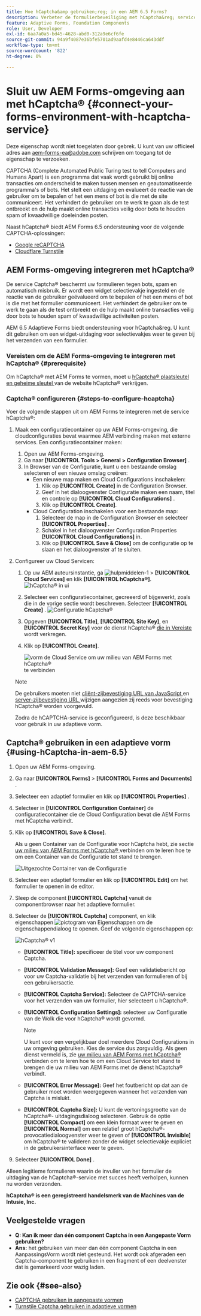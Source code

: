 ```yaml
---
title: Hoe hCaptcha&amp gebruiken;reg; in een AEM 6.5 Forms?
description: Verbeter de formulierbeveiliging met hCaptcha&reg; service zonder problemen. Stap-voor-stap gids binnen!
feature: Adaptive Forms, Foundation Components
role: User, Developer
exl-id: 6aa7a0a5-bd45-4628-abd0-312a9e6cf6fe
source-git-commit: 94a9f4087e36bfe5701ad9aafd4e8446ca643ddf
workflow-type: tm+mt
source-wordcount: '822'
ht-degree: 0%

---
```


# Sluit uw AEM Forms-omgeving aan met hCaptcha® {#connect-your-forms-environment-with-hcaptcha-service}

<!--
<span class="preview">This feature is based on Feature Toggle id `FT_FORMS-12407`. To enable the feature, follow the steps given in the [Enable Feature Toggle](/help/forms/using/enable-feature-toggle.md) article. </span>
-->

<span class="preview"> Deze eigenschap wordt niet toegelaten door gebrek. U kunt van uw officieel adres aan aem-forms-ea@adobe.com schrijven om toegang tot de eigenschap te verzoeken.</span>

CAPTCHA (Complete Automated Public Turing test to tell Computers and Humans Apart) is een programma dat vaak wordt gebruikt bij online transacties om onderscheid te maken tussen mensen en geautomatiseerde programma&#39;s of bots. Het stelt een uitdaging en evalueert de reactie van de gebruiker om te bepalen of het een mens of bot is die met de site communiceert. Het verhindert de gebruiker om te werk te gaan als de test ontbreekt en de hulp maakt online transacties veilig door bots te houden spam of kwaadwillige doeleinden posten.

Naast hCaptcha® biedt AEM Forms 6.5 ondersteuning voor de volgende CAPTCHA-oplossingen:

* [Google reCAPTCHA](/help/forms/using/captcha-adaptive-forms.md)
* [Cloudflare Turnstile](/help/forms/using/integrate-adaptive-forms-turnstile.md)

## AEM Forms-omgeving integreren met hCaptcha®

De service Captcha® beschermt uw formulieren tegen bots, spam en automatisch misbruik. Er wordt een widget selectievakje ingesteld en de reactie van de gebruiker geëvalueerd om te bepalen of het een mens of bot is die met het formulier communiceert. Het verhindert de gebruiker om te werk te gaan als de test ontbreekt en de hulp maakt online transacties veilig door bots te houden spam of kwaadwillige activiteiten posten.

AEM 6.5 Adaptieve Forms biedt ondersteuning voor hCaptcha&amp;reg. U kunt dit gebruiken om een widget-uitdaging voor selectievakjes weer te geven bij het verzenden van een formulier.

<!-- ![hCaptcha&reg;](assets/hCaptcha&reg;-challenge.png)-->


### Vereisten om de AEM Forms-omgeving te integreren met hCaptcha® {#prerequisite}

Om hCaptcha® met AEM Forms te vormen, moet u [ hCaptcha® plaatsleutel en geheime sleutel ](https://docs.hcaptcha.com/switch/#get-your-hcaptcha-sitekey-and-secret-key) van de website hCaptcha® verkrijgen.

### Captcha® configureren {#steps-to-configure-hcaptcha}

Voer de volgende stappen uit om AEM Forms te integreren met de service hCaptcha®:

1. Maak een configuratiecontainer op uw AEM Forms-omgeving, die cloudconfiguraties bevat waarmee AEM verbinding maken met externe services. Een configuratiecontainer maken:
   1. Open uw AEM Forms-omgeving.
   1. Ga naar **[!UICONTROL Tools > General > Configuration Browser]** .
   1. In Browser van de Configuratie, kunt u een bestaande omslag selecteren of een nieuwe omslag creëren:
      * Een nieuwe map maken en Cloud Configurations inschakelen:
         1. Klik op **[!UICONTROL Create]** in de Configuration Browser.
         1. Geef in het dialoogvenster Configuratie maken een naam, titel en controle op **[!UICONTROL Cloud Configurations]** .
         1. Klik op **[!UICONTROL Create]**.
      * Cloud Configuration inschakelen voor een bestaande map:
         1. Selecteer de map in de Configuration Browser en selecteer **[!UICONTROL Properties]** .
         1. Schakel in het dialoogvenster Configuration Properties **[!UICONTROL Cloud Configurations]** in.
         1. Klik op **[!UICONTROL Save & Close]** om de configuratie op te slaan en het dialoogvenster af te sluiten.

1. Configureer uw Cloud Servicen:
   1. Op uw AEM auteursinstantie, ga ![ hulpmiddelen-1 ](assets/tools-1.png) > **[!UICONTROL Cloud Services]** en klik **[!UICONTROL hCaptcha®]**.
      ![ hCaptcha® in ui ](assets/hcaptcha-in-ui.png)
   1. Selecteer een configuratiecontainer, gecreeerd of bijgewerkt, zoals die in de vorige sectie wordt beschreven. Selecteer **[!UICONTROL Create]** .
      ![ Configuratie hCaptcha® ](assets/config-hcaptcha.png)
   1. Opgeven **[!UICONTROL Title]**, <!--**[!UICONTROL Name]**--> **[!UICONTROL Site Key]**, en **[!UICONTROL Secret Key]** voor de dienst hCaptcha® [ die in Vereiste ](#prerequisite) wordt verkregen.
   1. Klik op **[!UICONTROL Create]**.

      ![ vorm de Cloud Service om uw milieu van AEM Forms met hCaptcha® ](assets/create-hcaptcha-config.png) te verbinden

   >[!NOTE]
   > De gebruikers moeten niet [ cliënt-zijbevestiging URL van JavaScript ](https://docs.hcaptcha.com/#add-the-hcaptcha-widget-to-your-webpage) en [ server-zijbevestiging URL ](https://docs.hcaptcha.com/#verify-the-user-response-server-side) wijzigen aangezien zij reeds voor bevestiging hCaptcha® worden voorgevuld.

   Zodra de hCAPTCHA-service is geconfigureerd, is deze beschikbaar voor gebruik in uw adaptieve vorm.

## Captcha® gebruiken in een adaptieve vorm {#using-hCaptcha-in-aem-6.5}

1. Open uw AEM Forms-omgeving.
1. Ga naar **[!UICONTROL Forms]** > **[!UICONTROL Forms and Documents]** .
1. Selecteer een adaptief formulier en klik op **[!UICONTROL Properties]** .
1. Selecteer in **[!UICONTROL Configuration Container]** de configuratiecontainer die de Cloud Configuration bevat die AEM Forms met hCaptcha verbindt.
1. Klik op **[!UICONTROL Save & Close]**.

   Als u geen Container van de Configuratie voor hCaptcha hebt, zie sectie [ uw milieu van AEM Forms met hCaptcha® ](#configure-hcaptcha-steps-to-configure-hcaptcha) verbinden om te leren hoe te om een Container van de Configuratie tot stand te brengen.

   ![ Uitgezochte Container van de Configuratie ](/help/forms/using/assets/captcha-properties.png)

1. Selecteer een adaptief formulier en klik op **[!UICONTROL Edit]** om het formulier te openen in de editor.
1. Sleep de component **[!UICONTROL Captcha]** vanuit de componentbrowser naar het adaptieve formulier.
1. Selecteer de **[!UICONTROL Captcha]** component, en klik eigenschappen ![ pictogram van Eigenschappen ](assets/configure-icon.svg) om de eigenschappendialoog te openen. Geef de volgende eigenschappen op:

   ![ hCaptcha® v1 ](assets/config-hcaptcha-v1-img.png)

   * **[!UICONTROL Title]:** specificeer de titel voor uw component Captcha.
   * **[!UICONTROL Validation Message]:** Geef een validatiebericht op voor uw Captcha-validatie bij het verzenden van formulieren of bij een gebruikersactie.
   * **[!UICONTROL Captcha Service]:** Selecteer de CAPTCHA-service voor het verzenden van uw formulier, hier selecteert u hCaptcha®.
   * **[!UICONTROL Configuration Settings]:** selecteer uw Configuratie van de Wolk die voor hCaptcha® wordt gevormd.
     >[!NOTE]
     >U kunt voor een vergelijkbaar doel meerdere Cloud Configurations in uw omgeving gebruiken. Kies de service dus zorgvuldig. Als geen dienst vermeld is, zie [ uw milieu van AEM Forms met hCaptcha® ](#connect-your-forms-environment-with-hcaptcha-service) verbinden om te leren hoe te om een Cloud Service tot stand te brengen die uw milieu van AEM Forms met de dienst hCaptcha® verbindt.

   * **[!UICONTROL Error Message]:** Geef het foutbericht op dat aan de gebruiker moet worden weergegeven wanneer het verzenden van Captcha is mislukt.
   * **[!UICONTROL Captcha Size]:** U kunt de vertoningsgrootte van de hCaptcha®- uitdagingsdialoog selecteren. Gebruik de optie **[!UICONTROL Compact]** om een klein formaat weer te geven en **[!UICONTROL Normal]** om een relatief groot hCaptcha®-provocatiedialoogvenster weer te geven of **[!UICONTROL Invisible]** om hCaptcha® te valideren zonder de widget selectievakje expliciet in de gebruikersinterface weer te geven.

1. Selecteer **[!UICONTROL Done]** .


Alleen legitieme formulieren waarin de invuller van het formulier de uitdaging van de hCaptcha®-service met succes heeft verholpen, kunnen nu worden verzonden.

**hCaptcha® is een geregistreerd handelsmerk van de Machines van de Intusie, Inc.**


## Veelgestelde vragen

* **Q: Kan ik meer dan één component Captcha in een Aangepaste Vorm gebruiken?**
* **Ans:** het gebruiken van meer dan één component Captcha in een AanpassingsVorm wordt niet gesteund. Het wordt ook afgeraden een Captcha-component te gebruiken in een fragment of een deelvenster dat is gemarkeerd voor wazig laden.

## Zie ook {#see-also}

* [CAPTCHA gebruiken in aangepaste vormen](/help/forms/using/captcha-adaptive-forms.md)
* [Turnstile Captcha gebruiken in adaptieve vormen](/help/forms/using/integrate-adaptive-forms-turnstile.md)
